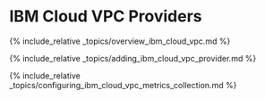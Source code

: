 # IBM Cloud VPC Providers

{% include_relative _topics/overview_ibm_cloud_vpc.md %}

{% include_relative _topics/adding_ibm_cloud_vpc_provider.md %}

{% include_relative _topics/configuring_ibm_cloud_vpc_metrics_collection.md %}
